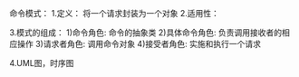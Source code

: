 命令模式：
1.定义：
将一个请求封装为一个对象
2.适用性：

3.模式的组成：
1)命令角色:       命令的抽象类
2)具体命令角色:    负责调用接收者的相应操作 
3)请求者角色:      调用命令对象
4)接受者角色:      实施和执行一个请求 

4.UML图，时序图